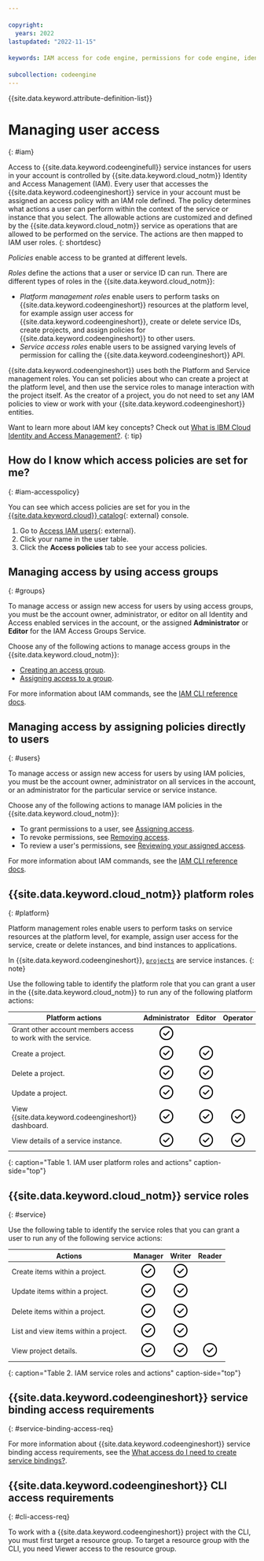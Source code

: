 ```yaml
---

copyright:
  years: 2022
lastupdated: "2022-11-15"

keywords: IAM access for code engine, permissions for code engine, identity and access management for code engine, roles for code engine, actions for code engine, assigning access for code engine, user access, access, platform roles, service roles

subcollection: codeengine
---
```


{{site.data.keyword.attribute-definition-list}}

# Managing user access
{: #iam}

Access to {{site.data.keyword.codeenginefull}} service instances for users in your account is controlled by {{site.data.keyword.cloud_notm}} Identity and Access Management (IAM). Every user that accesses the {{site.data.keyword.codeengineshort}} service in your account must be assigned an access policy with an IAM role defined. The policy determines what actions a user can perform within the context of the service or instance that you select. The allowable actions are customized and defined by the {{site.data.keyword.cloud_notm}} service as operations that are allowed to be performed on the service. The actions are then mapped to IAM user roles. 
{: shortdesc}

*Policies* enable access to be granted at different levels.

*Roles* define the actions that a user or service ID can run. There are different types of roles in the {{site.data.keyword.cloud_notm}}:

* *Platform management roles* enable users to perform tasks on {{site.data.keyword.codeengineshort}} resources at the platform level, for example assign user access for {{site.data.keyword.codeengineshort}}, create or delete service IDs, create projects, and assign policies for {{site.data.keyword.codeengineshort}} to other users.
* *Service access roles* enable users to be assigned varying levels of permission for calling the {{site.data.keyword.codeengineshort}} API.

{{site.data.keyword.codeengineshort}} uses both the Platform and Service management roles. You can set policies about who can create a project at the platform level, and then use the service roles to manage interaction with the project itself. As the creator of a project, you do not need to set any IAM policies to view or work with your {{site.data.keyword.codeengineshort}} entities.

Want to learn more about IAM key concepts? Check out [What is IBM Cloud Identity and Access Management?](/docs/account?topic=account-iamoverview).
{: tip}

## How do I know which access policies are set for me?
{: #iam-accesspolicy}

You can see which access policies are set for you in the [{{site.data.keyword.cloud}} catalog](https://cloud.ibm.com/catalog){: external} console.

1. Go to [Access IAM users](https://cloud.ibm.com/iam/users){: external}.
2. Click your name in the user table.
3. Click the **Access policies** tab to see your access policies.

## Managing access by using access groups
{: #groups}

To manage access or assign new access for users by using access groups, you must be the account owner, administrator, or editor on all Identity and Access enabled services in the account, or the assigned **Administrator** or **Editor** for the IAM Access Groups Service. 

Choose any of the following actions to manage access groups in the {{site.data.keyword.cloud_notm}}:

* [Creating an access group](/docs/account?topic=account-groups#create_ag).
* [Assigning access to a group](/docs/account?topic=account-groups#access_ag).

For more information about IAM commands, see the [IAM CLI reference docs](/docs/account?topic=cli-ibmcloud_commands_iam).

## Managing access by assigning policies directly to users
{: #users}

To manage access or assign new access for users by using IAM policies, you must be the account owner, administrator on all services in the account, or an administrator for the particular service or service instance. 

Choose any of the following actions to manage IAM policies in the {{site.data.keyword.cloud_notm}}:

* To grant permissions to a user, see [Assigning access](/docs/account?topic=account-assign-access-resources#assign-new-access).
* To revoke permissions, see [Removing access](/docs/account?topic=account-assign-access-resources#removing-access-console).
* To review a user's permissions, see [Reviewing your assigned access](/docs/account?topic=account-assign-access-resources#review-your-access-console).

For more information about IAM commands, see the [IAM CLI reference docs](/docs/account?topic=cli-ibmcloud_commands_iam).

## {{site.data.keyword.cloud_notm}} platform roles
{: #platform}

Platform management roles enable users to perform tasks on service resources at the platform level, for example, assign user access for the service, create or delete instances, and bind instances to applications.

In {{site.data.keyword.codeengineshort}}, [`projects`](/docs/codeengine?topic=codeengine-manage-project) are service instances. 
{: note}

Use the following table to identify the platform role that you can grant a user in the {{site.data.keyword.cloud_notm}} to run any of the following platform actions:


| Platform actions   | Administrator   | Editor | Operator | Viewer  |
|--------------------------|:--------------------------:|:-------:|:--------:|:------:|
| Grant other account members access to work with the service. | ![Checkmark icon.](images/confirm.png "Feature available") |         |          |        |
| Create a project.                                           | ![Checkmark icon.](images/confirm.png "Feature available") | ![Checkmark icon.](images/confirm.png "Feature available") |      |      |
| Delete a project.                                              | ![Checkmark icon.](images/confirm.png "Feature available") | ![Checkmark icon.](images/confirm.png "Feature available")    |        |      |
| Update a project.                                               | ![Checkmark icon.](images/confirm.png "Feature available")  | ![Checkmark icon.](images/confirm.png "Feature available")    |        |      |
| View {{site.data.keyword.codeengineshort}} dashboard.  | ![Checkmark icon.](images/confirm.png "Feature available")  | ![Checkmark icon.](images/confirm.png "Feature available")    | ![Checkmark icon.](images/confirm.png "Feature available")      |        |
| View details of a service instance.                                      | ![Checkmark icon.](images/confirm.png "Feature available")  | ![Checkmark icon.](images/confirm.png "Feature available")    | ![Checkmark icon.](images/confirm.png "Feature available")      | ![Checkmark icon.](images/confirm.png "Feature available")    |
{: caption="Table 1. IAM user platform roles and actions" caption-side="top"}


## {{site.data.keyword.cloud_notm}} service roles
{: #service}

Use the following table to identify the service roles that you can grant a user to run any of the following service actions:

| Actions                                                          | Manager                                    | Writer                 | Reader |
|-------------------------------------------------------------------------|:-------------------------------------------------:|:-----------------------------------:|:------:|
| Create items within a project.                       | ![Checkmark icon.](images/confirm.png "Feature available") | ![Checkmark icon.](images/confirm.png "Feature available")                    |    |
| Update items within a project.                                                | ![Checkmark icon.](images/confirm.png "Feature available")      | ![Checkmark icon.](images/confirm.png "Feature available")                    |    |
| Delete items within a project.                                          | ![Checkmark icon.](images/confirm.png "Feature available")      | ![Checkmark icon.](images/confirm.png "Feature available")                    |    |
| List and view items within a project.                                      | ![Checkmark icon.](images/confirm.png "Feature available")      | ![Checkmark icon.](images/confirm.png "Feature available")                    |     |
| View project details.                                         | ![Checkmark icon.](images/confirm.png "Feature available")      | ![Checkmark icon.](images/confirm.png "Feature available")                    | ![Checkmark icon.](images/confirm.png "Feature available")    |
{: caption="Table 2. IAM service roles and actions" caption-side="top"}

## {{site.data.keyword.codeengineshort}} service binding access requirements
{: #service-binding-access-req}

For more information about {{site.data.keyword.codeengineshort}} service binding access requirements, see the [What access do I need to create service bindings?](/docs/codeengine?topic=codeengine-service-binding#service-binding-access).

## {{site.data.keyword.codeengineshort}} CLI access requirements
{: #cli-access-req}

To work with a {{site.data.keyword.codeengineshort}} project with the CLI, you must first target a resource group. To target a resource group with the CLI, you need Viewer access to the resource group.


